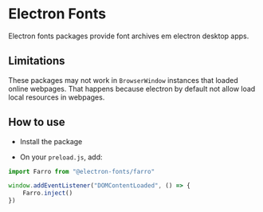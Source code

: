 # Electron Fonts

Electron fonts packages provide font archives em electron desktop apps.

## Limitations

These packages may not work in `BrowserWindow` instances that loaded online webpages. That happens because electron by default not allow load local resources in webpages.

## How to use

* Install the package

* On your `preload.js`, add:

```ts
import Farro from "@electron-fonts/farro"

window.addEventListener("DOMContentLoaded", () => {
    Farro.inject()
})
```